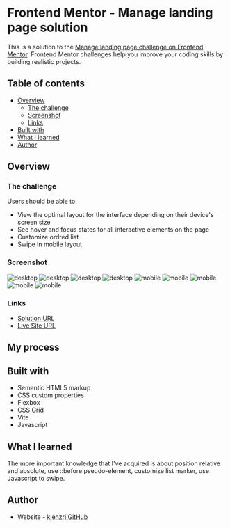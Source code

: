 # Frontend Mentor - Manage landing page solution

This is a solution to the [Manage landing page challenge on Frontend Mentor](https://www.frontendmentor.io/challenges/manage-landing-page-SLXqC6P5). Frontend Mentor challenges help you improve your coding skills by building realistic projects. 

## Table of contents

- [Overview](#overview)
  - [The challenge](#the-challenge)
  - [Screenshot](#screenshot)
  - [Links](#links)
- [Built with](#built-with)
- [What I learned](#what-i-learned)
- [Author](#author)

## Overview

### The challenge

Users should be able to:

- View the optimal layout for the interface depending on their device's screen size
- See hover and focus states for all interactive elements on the page
- Customize ordred list
- Swipe in mobile layout

### Screenshot

![](./screenshots/desktop-1.png "desktop")
![](./screenshots/desktop-2.png "desktop")
![](./screenshots/desktop-3.png "desktop")
![](./screenshots/desktop-4.png "desktop")
![](./screenshots/mobile-1.png "mobile")
![](./screenshots/mobile-2.png "mobile")
![](./screenshots/mobile-3.png "mobile")
![](./screenshots/mobile-4.png "mobile")
![](./screenshots/mobile-5.png "mobile")

### Links

- [Solution URL](https://github.com/kjenzri/frontend-mentor-challenges/tree/main/landing-page)
- [Live Site URL](https://kjenzri.github.io/frontend-mentor-challenges/landing-page)

## My process

## Built with

- Semantic HTML5 markup
- CSS custom properties
- Flexbox
- CSS Grid
- Vite
- Javascript

## What I learned

The more important knowledge that I've acquired is about position relative and absolute, use ::before pseudo-element, customize list marker, use Javascript to swipe.

## Author

- Website - [kjenzri GitHub](https://github.com/kjenzri)